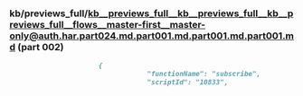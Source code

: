 ### kb/previews_full/kb__previews_full__kb__previews_full__kb__previews_full__flows__master-first__master-only@auth.har.part024.md.part001.md.part001.md.part001.md (part 002)

```md
                      {
                                  "functionName": "subscribe",
                                  "scriptId": "10833",
          
```

```
